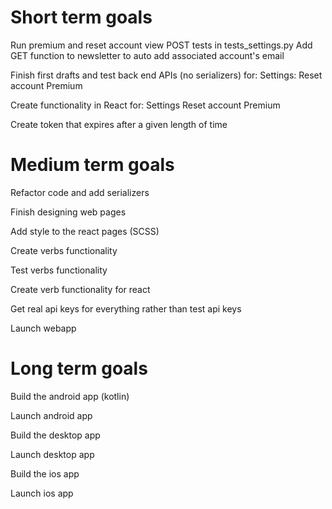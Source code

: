 # Short term goals
Run premium and reset account view POST tests in tests_settings.py
Add GET function to newsletter to auto add associated account's email

Finish first drafts and test back end APIs (no serializers) for:
    Settings:
        Reset account
        Premium

Create functionality in React for:
    Settings
        Reset account
        Premium

Create token that expires after a given length of time

# Medium term goals
Refactor code and add serializers

Finish designing web pages

Add style to the react pages (SCSS)

Create verbs functionality

Test verbs functionality

Create verb functionality for react

Get real api keys for everything rather than test api keys

Launch webapp


# Long term goals
Build the android app (kotlin)

Launch android app

Build the desktop app

Launch desktop app

Build the ios app

Launch ios app